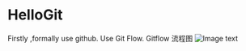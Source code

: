 # HelloGit
Firstly ,formally use github.
Use Git Flow.
Gitflow 流程图
![Image text](https://img-blog.csdn.net/20180412174425336)
